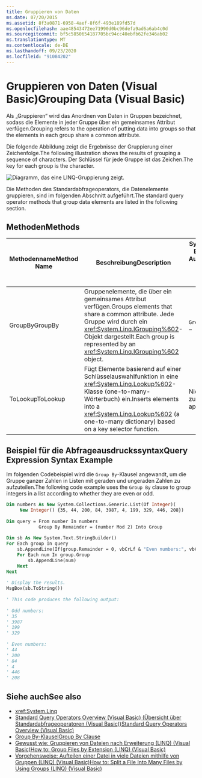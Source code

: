 ```yaml
---
title: Gruppieren von Daten
ms.date: 07/20/2015
ms.assetid: 8f3a0871-6958-4aef-8f6f-493e189fd57d
ms.openlocfilehash: aae48543472ee71990d0bc96defa9ad6a6ab4c0d
ms.sourcegitcommit: bf5c5850654187705bc94cc40ebfb62fe346ab02
ms.translationtype: MT
ms.contentlocale: de-DE
ms.lasthandoff: 09/23/2020
ms.locfileid: "91084202"
---
```

# <a name="grouping-data-visual-basic"></a><span data-ttu-id="c513c-102">Gruppieren von Daten (Visual Basic)</span><span class="sxs-lookup"><span data-stu-id="c513c-102">Grouping Data (Visual Basic)</span></span>

<span data-ttu-id="c513c-103">Als „Gruppieren“ wird das Anordnen von Daten in Gruppen bezeichnet, sodass die Elemente in jeder Gruppe über ein gemeinsames Attribut verfügen.</span><span class="sxs-lookup"><span data-stu-id="c513c-103">Grouping refers to the operation of putting data into groups so that the elements in each group share a common attribute.</span></span>  
  
 <span data-ttu-id="c513c-104">Die folgende Abbildung zeigt die Ergebnisse der Gruppierung einer Zeichenfolge.</span><span class="sxs-lookup"><span data-stu-id="c513c-104">The following illustration shows the results of grouping a sequence of characters.</span></span> <span data-ttu-id="c513c-105">Der Schlüssel für jede Gruppe ist das Zeichen.</span><span class="sxs-lookup"><span data-stu-id="c513c-105">The key for each group is the character.</span></span>  
  
 ![Diagramm, das eine LINQ-Gruppierung zeigt.](./media/grouping-data/linq-group-operation.png)  
  
 <span data-ttu-id="c513c-107">Die Methoden des Standardabfrageoperators, die Datenelemente gruppieren, sind im folgenden Abschnitt aufgeführt.</span><span class="sxs-lookup"><span data-stu-id="c513c-107">The standard query operator methods that group data elements are listed in the following section.</span></span>  
  
## <a name="methods"></a><span data-ttu-id="c513c-108">Methoden</span><span class="sxs-lookup"><span data-stu-id="c513c-108">Methods</span></span>  
  
|<span data-ttu-id="c513c-109">Methodenname</span><span class="sxs-lookup"><span data-stu-id="c513c-109">Method Name</span></span>|<span data-ttu-id="c513c-110">Beschreibung</span><span class="sxs-lookup"><span data-stu-id="c513c-110">Description</span></span>|<span data-ttu-id="c513c-111">Syntax von Visual Basic-Abfrage Ausdrücken</span><span class="sxs-lookup"><span data-stu-id="c513c-111">Visual Basic Query Expression Syntax</span></span>|<span data-ttu-id="c513c-112">Weitere Informationen</span><span class="sxs-lookup"><span data-stu-id="c513c-112">More Information</span></span>|  
|-----------------|-----------------|------------------------------------------|----------------------|  
|<span data-ttu-id="c513c-113">GroupBy</span><span class="sxs-lookup"><span data-stu-id="c513c-113">GroupBy</span></span>|<span data-ttu-id="c513c-114">Gruppenelemente, die über ein gemeinsames Attribut verfügen.</span><span class="sxs-lookup"><span data-stu-id="c513c-114">Groups elements that share a common attribute.</span></span> <span data-ttu-id="c513c-115">Jede Gruppe wird durch ein <xref:System.Linq.IGrouping%602>-Objekt dargestellt.</span><span class="sxs-lookup"><span data-stu-id="c513c-115">Each group is represented by an <xref:System.Linq.IGrouping%602> object.</span></span>|`Group … By … Into …`|<xref:System.Linq.Enumerable.GroupBy%2A?displayProperty=nameWithType><br /><br /> <xref:System.Linq.Queryable.GroupBy%2A?displayProperty=nameWithType>|  
|<span data-ttu-id="c513c-116">ToLookup</span><span class="sxs-lookup"><span data-stu-id="c513c-116">ToLookup</span></span>|<span data-ttu-id="c513c-117">Fügt Elemente basierend auf einer Schlüsselauswahlfunktion in eine <xref:System.Linq.Lookup%602>-Klasse (one-to-many-Wörterbuch) ein.</span><span class="sxs-lookup"><span data-stu-id="c513c-117">Inserts elements into a <xref:System.Linq.Lookup%602> (a one-to-many dictionary) based on a key selector function.</span></span>|<span data-ttu-id="c513c-118">Nicht zutreffend.</span><span class="sxs-lookup"><span data-stu-id="c513c-118">Not applicable.</span></span>|<xref:System.Linq.Enumerable.ToLookup%2A?displayProperty=nameWithType>|  
  
## <a name="query-expression-syntax-example"></a><span data-ttu-id="c513c-119">Beispiel für die Abfrageausdruckssyntax</span><span class="sxs-lookup"><span data-stu-id="c513c-119">Query Expression Syntax Example</span></span>  

 <span data-ttu-id="c513c-120">Im folgenden Codebeispiel wird die `Group By`-Klausel angewandt, um die Gruppe ganzer Zahlen in Listen mit geraden und ungeraden Zahlen zu aufzuteilen.</span><span class="sxs-lookup"><span data-stu-id="c513c-120">The following code example uses the `Group By` clause to group integers in a list according to whether they are even or odd.</span></span>  
  
```vb  
Dim numbers As New System.Collections.Generic.List(Of Integer)(  
     New Integer() {35, 44, 200, 84, 3987, 4, 199, 329, 446, 208})  
  
Dim query = From number In numbers
            Group By Remainder = (number Mod 2) Into Group  
  
Dim sb As New System.Text.StringBuilder()  
For Each group In query  
    sb.AppendLine(If(group.Remainder = 0, vbCrLf & "Even numbers:", vbCrLf & "Odd numbers:"))  
    For Each num In group.Group  
        sb.AppendLine(num)  
    Next  
Next  
  
' Display the results.  
MsgBox(sb.ToString())  
  
' This code produces the following output:  
  
' Odd numbers:  
' 35  
' 3987  
' 199  
' 329  
  
' Even numbers:  
' 44  
' 200  
' 84  
' 4  
' 446  
' 208  
```  
  
## <a name="see-also"></a><span data-ttu-id="c513c-121">Siehe auch</span><span class="sxs-lookup"><span data-stu-id="c513c-121">See also</span></span>

- <xref:System.Linq>
- [<span data-ttu-id="c513c-122">Standard Query Operators Overview (Visual Basic) (Übersicht über Standardabfrageoperatoren (Visual Basic))</span><span class="sxs-lookup"><span data-stu-id="c513c-122">Standard Query Operators Overview (Visual Basic)</span></span>](standard-query-operators-overview.md)
- [<span data-ttu-id="c513c-123">Group By-Klausel</span><span class="sxs-lookup"><span data-stu-id="c513c-123">Group By Clause</span></span>](../../../language-reference/queries/group-by-clause.md)
- [<span data-ttu-id="c513c-124">Gewusst wie: Gruppieren von Dateien nach Erweiterung (LINQ) (Visual Basic)</span><span class="sxs-lookup"><span data-stu-id="c513c-124">How to: Group Files by Extension (LINQ) (Visual Basic)</span></span>](how-to-group-files-by-extension-linq.md)
- [<span data-ttu-id="c513c-125">Vorgehensweise: Aufteilen einer Datei in viele Dateien mithilfe von Gruppen (LINQ) (Visual Basic)</span><span class="sxs-lookup"><span data-stu-id="c513c-125">How to: Split a File Into Many Files by Using Groups (LINQ) (Visual Basic)</span></span>](how-to-split-a-file-into-many-files-by-using-groups-linq.md)
